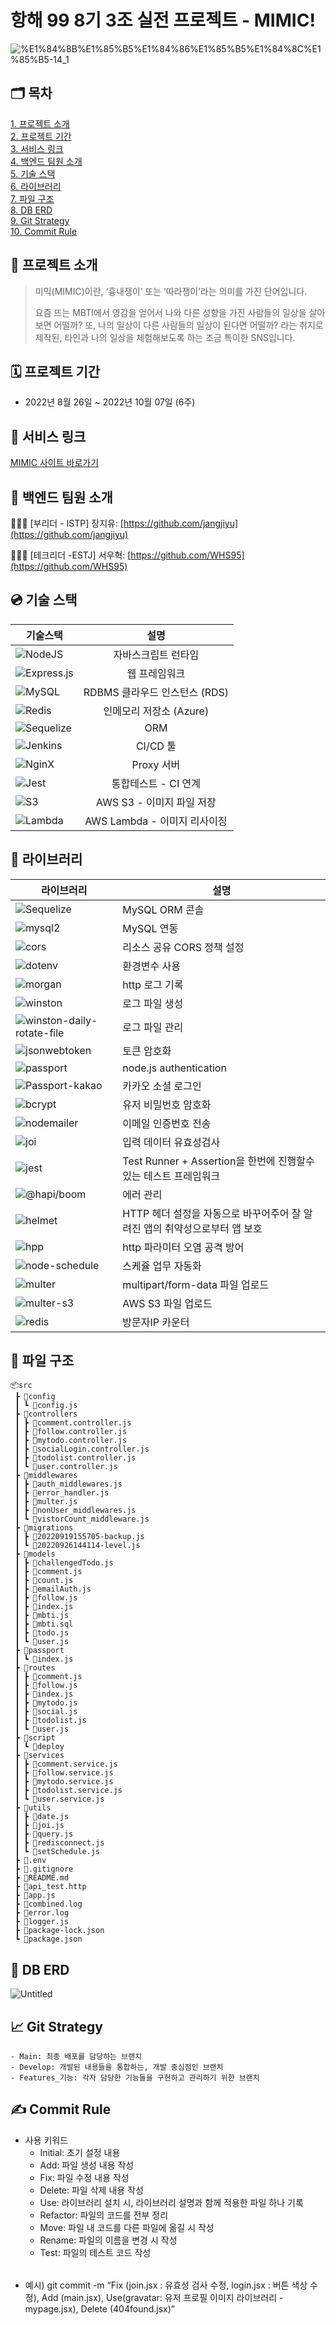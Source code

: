 # 항해 99 8기 3조 실전 프로젝트 - MIMIC!

![%E1%84%8B%E1%85%B5%E1%84%86%E1%85%B5%E1%84%8C%E1%85%B5-14_1](https://user-images.githubusercontent.com/102751923/192713360-ebe2bb31-ceb3-484e-bf09-9dcb7af2f20f.png)

## 🗂️ **목차**
[1. 프로젝트 소개](#**📖-프로젝트-소개**)  
[2. 프로젝트 기간](#**🗓-프로젝트-기간**)  
[3. 서비스 링크](#🔗서비스-링크)  
[4. 백엔드 팀원 소개](#**👥-백엔드-팀원-소개**)  
[5. 기술 스택](#**💿-기술-스택**)  
[6. 라이브러리](#**📖-라이브러리**)  
[7. 파일 구조](#**📂-파일-구조**)  
[8. DB ERD](#****DB-ERD****)  
[9. Git Strategy](#**📈-Git-Strategy**)  
[10. Commit Rule](#**✍-Commit-Rule**)  

## **📖 프로젝트 소개**

> 미믹(MIMIC)이란, ‘흉내쟁이’ 또는 ‘따라쟁이’라는 의미를 가진 단어입니다.
> 
> 
> 요즘 뜨는 MBTI에서 영감을 얻어서 나와 다른 성향을 가진 사람들의 일상을 살아보면 어떨까? 또, 나의 일상이 다른 사람들의 일상이 된다면 어떨까? 라는 취지로 제작된, 타인과 나의 일상을 체험해보도록 하는 조금 특이한 SNS입니다.
> 

## **🗓 프로젝트 기간**

- 2022년 8월 26일 ~ 2022년 10월 07일 (6주)

## 🔗 서비스 링크

[MIMIC 사이트 바로가기](https://www.todaysmimic.today/)

## **👥 백엔드 팀원 소개**

👨🏻‍💻 [부리더 - ISTP] 장지유: [https://github.com/jangjiyu](https://github.com/jangjiyu)

👨🏻‍💻 [테크리더 -ESTJ] 서우혁: [https://github.com/WHS95](https://github.com/WHS95)

## **💿 기술 스택**

기술스택 | 설명
---|:---:
![NodeJS](https://img.shields.io/badge/node.js-6DA55F?style=for-the-badge&logo=node.js&logoColor=white) | 자바스크립트 런타임
![Express.js](https://img.shields.io/badge/express.js-%23404d59.svg?style=for-the-badge&logo=express&logoColor=%2361DAFB) | 웹 프레임워크
![MySQL](https://img.shields.io/badge/mysql-%2300f.svg?style=for-the-badge&logo=mysql&logoColor=white) | RDBMS 클라우드 인스턴스 (RDS)
![Redis](https://img.shields.io/badge/redis-%23DD0031.svg?style=for-the-badge&logo=redis&logoColor=white) | 인메모리 저장소 (Azure)
![Sequelize](https://img.shields.io/badge/Sequelize-52B0E7?style=for-the-badge&logo=Sequelize&logoColor=white) | ORM
![Jenkins](https://img.shields.io/badge/Jenkins-D24939?style=for-the-badge&logo=Jenkins&logoColor=white) | CI/CD 툴
![NginX](https://img.shields.io/badge/nginx-green?style=for-the-badge&logo=nginx&logoColor=white) | Proxy 서버
![Jest](https://img.shields.io/badge/Jest-C21325?style=for-the-badge&logo=Jest&logoColor=white) | 통합테스트 - CI 연계
![S3](https://img.shields.io/badge/S3-569A31?style=for-the-badge&logo=AmazonS3&logoColor=white) | AWS S3 - 이미지 파일 저장
![Lambda](https://img.shields.io/badge/Lambda-FF9900?style=for-the-badge&logo=AWSLambda&logoColor=white) | AWS Lambda - 이미지 리사이징

## **📖 라이브러리**

| 라이브러리 | 설명 |
| --- | --- |
![Sequelize](https://img.shields.io/badge/6.21.3-Sequelize-52B0E7?style=flat&logoColor=white) | MySQL ORM 콘솔 |
![mysql2](https://img.shields.io/badge/2.3.3-mysql2-52B0E7?style=flat&logoColor=white) | MySQL 연동 |
![cors](https://img.shields.io/badge/2.8.5-cors-52B0E7?style=flat&logoColor=white) | 리소스 공유 CORS 정책 설정 |
![dotenv](https://img.shields.io/badge/16.0.1-dotenv-52B0E7?style=flat&logoColor=black) | 환경변수 사용 |
![morgan](https://img.shields.io/badge/1.10.0-morgan-52B0E7?style=flat&logoColor=white) | http 로그 기록 |
![winston](https://img.shields.io/badge/3.8.1-winston-52B0E7?style=flat&logoColor=white) | 로그 파일 생성 |
![winston-daily-rotate-file](https://img.shields.io/badge/4.7.1-winston_daily_rotate_file-52B0E7?style=flat&logoColor=white) | 로그 파일 관리 |
![jsonwebtoken](https://img.shields.io/badge/8.5.1-jsonwebtoken-52B0E7?style=flat&logoColor=white) | 토큰 암호화 |
![passport](https://img.shields.io/badge/0.6.0-passport-52B0E7?style=flat&logoColor=white) | node.js authentication |
![Passport-kakao](https://img.shields.io/badge/1.0.1-Passport_kakao-52B0E7?style=flat&logoColor=white) | 카카오 소셜 로그인 |
![bcrypt](https://img.shields.io/badge/5.0.1-bcrypt-52B0E7?style=flat&logoColor=white) | 유저 비밀번호 암호화 |
![nodemailer](https://img.shields.io/badge/2.1.0-nodemailer-52B0E7?style=flat&logoColor=white) | 이메일 인증번호 전송 |
![joi](https://img.shields.io/badge/17.6.0-joi-52B0E7?style=flat&logoColor=white) | 입력 데이터 유효성검사 |
![jest](https://img.shields.io/badge/28.1.3-jest-52B0E7?style=flat&logoColor=white) | Test Runner + Assertion을 한번에 진행할수 있는 테스트 프레임워크 |
![@hapi/boom](https://img.shields.io/badge/10.0.0-@hapi/boom-52B0E7?style=flat&logoColor=white) | 에러 관리 |
![helmet](https://img.shields.io/badge/6.0.0-helmet-52B0E7?style=flat&logoColor=white) | HTTP 헤더 설정을 자동으로 바꾸어주어 잘 알려진 앱의 취약성으로부터 앱 보호  |
![hpp](https://img.shields.io/badge/0.2.3-Sequelize-52B0E7?style=flat&logoColor=white) | http 파라미터 오염 공격 방어 |
![node-schedule](https://img.shields.io/badge/2.1.0-node_schedule-52B0E7?style=flat&logoColor=white) | 스케쥴 업무 자동화 |
![multer](https://img.shields.io/badge/1.4.5-multer-52B0E7?style=flat&logoColor=white) | multipart/form-data 파일 업로드 |
![multer-s3](https://img.shields.io/badge/2.10.0-multer_s3-52B0E7?style=flat&logoColor=white) | AWS S3 파일 업로드 |
![redis](https://img.shields.io/badge/4.3.1-redis-52B0E7?style=flat&logoColor=white) | 방문자IP 카운터 |

## **📂 파일 구조**

```
📦src
 ┣ 📂config
 ┃ ┗ 📜config.js
 ┣ 📂controllers
 ┃ ┣ 📜comment.controller.js
 ┃ ┣ 📜follow.controller.js
 ┃ ┣ 📜mytodo.controller.js
 ┃ ┣ 📜socialLogin.controller.js
 ┃ ┣ 📜todolist.controller.js
 ┃ ┗ 📜user.controller.js
 ┣ 📂middlewares
 ┃ ┣ 📜auth_middlewares.js
 ┃ ┣ 📜error_handler.js
 ┃ ┣ 📜multer.js
 ┃ ┣ 📜nonUser_middlewares.js
 ┃ ┗ 📜vistorCount_middleware.js
 ┣ 📂migrations
 ┃ ┣ 📜20220919155705-backup.js
 ┃ ┗ 📜20220926144114-level.js
 ┣ 📂models
 ┃ ┣ 📜challengedTodo.js
 ┃ ┣ 📜comment.js
 ┃ ┣ 📜count.js
 ┃ ┣ 📜emailAuth.js
 ┃ ┣ 📜follow.js
 ┃ ┣ 📜index.js
 ┃ ┣ 📜mbti.js
 ┃ ┣ 📜mbti.sql
 ┃ ┣ 📜todo.js
 ┃ ┗ 📜user.js
 ┣ 📂passport
 ┃ ┗ 📜index.js
 ┣ 📂routes
 ┃ ┣ 📜comment.js
 ┃ ┣ 📜follow.js
 ┃ ┣ 📜index.js
 ┃ ┣ 📜mytodo.js
 ┃ ┣ 📜social.js
 ┃ ┣ 📜todolist.js
 ┃ ┗ 📜user.js
 ┣ 📂script
 ┃ ┗ 📜deploy
 ┣ 📂services
 ┃ ┣ 📜comment.service.js
 ┃ ┣ 📜follow.service.js
 ┃ ┣ 📜mytodo.service.js
 ┃ ┣ 📜todolist.service.js
 ┃ ┗ 📜user.service.js
 ┣ 📂utils
 ┃ ┣ 📜date.js
 ┃ ┣ 📜joi.js
 ┃ ┣ 📜query.js
 ┃ ┣ 📜redisconnect.js
 ┃ ┗ 📜setSchedule.js
 ┣ 📜.env
 ┣ 📜.gitignore
 ┣ 📜README.md
 ┣ 📜api_test.http
 ┣ 📜app.js
 ┣ 📜combined.log
 ┣ 📜error.log
 ┣ 📜logger.js
 ┣ 📜package-lock.json
 ┗ 📜package.json
```

## 📂 ****DB ERD****

![Untitled](https://user-images.githubusercontent.com/102751923/192713435-1a6fedef-550f-472c-af89-b7b3a0a7b035.png)

## **📈 Git Strategy**
    - Main: 최종 배포를 담당하는 브랜치
    - Develop: 개발된 내용들을 통합하는, 개발 중심점인 브랜치
    - Features_기능: 각자 담당한 기능들을 구현하고 관리하기 위한 브랜치

## **✍ Commit Rule**

- 사용 키워드
    - Initial: 초기 설정 내용
    - Add: 파일 생성 내용 작성
    - Fix: 파일 수정 내용 작성
    - Delete: 파일 삭제 내용 작성
    - Use: 라이브러리 설치 시, 라이브러리 설명과 함께 적용한 파일 하나 기록
    - Refactor: 파일의 코드를 전부 정리
    - Move: 파일 내 코드를 다른 파일에 옮길 시 작성
    - Rename: 파일의 이름을 변경 시 작성
    - Test: 파일의 테스트 코드 작성
######
- 예시) git commit -m “Fix (join.jsx : 유효성 검사 수정, login.jsx : 버튼 색상 수정), Add (main.jsx), Use(gravatar: 유저 프로필 이미지 라이브러리 - mypage.jsx), Delete (404found.jsx)”